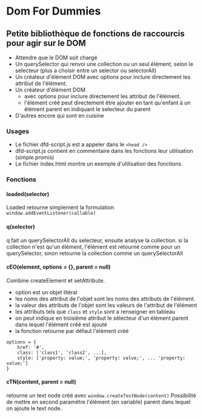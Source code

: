 # Dom For Dummies

## Petite bibliothèque de fonctions de raccourcis pour agir sur le DOM

* Attendre que le DOM soit chargé
* Un querySelector qui renvoi une collection ou un seul élément, selon le selecteur (plus a choisir entre un selector ou selectorAll)
* Un créateur d'élément DOM avec options pour inclure directement les attribut de l'élément.
* Un créateur d'élément DOM
    * avec options pour inclure directement les attribut de l'élément.
    * l'élément créé peut directement être ajouter en tant qu'enfant à un élément parent en indiquant le selecteur du parent
* D'autres encore qui sont en cuisine

### Usages
* Le fichier dfd-script.js est a appeler dans le ```<head />```
* dfd-script.js contient en commentaire dans les fonctions leur utilisation (simple promis)
* Le fichier index.html montre un exemple d'utilisation des fonctions

### Fonctions

#### loaded(selector)
Loaded retourne simplement la formulation ```window.addEventListener(callable)```

#### q(selector)
q fait un querySelectorAll du selecteur, ensuite analyse la collection.
si la collection n'est qu'un élément, l'élément est retourné comme pour un querySelector,
sinon retourne la collection comme un querySelectorAll

#### cEO(element, options = {}, parent = null)
Combine createElement et setAttribute.
* option est un objet litéral
* les noms des attribut de l'objet sont les noms des attributs de l'élément.
* la valeur des attributs de l'objet sont les valeurs de l'attribut de l'élément
* les attributs tels que ```class``` et ```style``` sont a renseigner en tableau
* on peut indique en troisième attribut le sélecteur d'un élément parent dans lequel l'élément créé est ajouté
* la fonction retourne par défaut l'élément créé

```
options = {
    href: '#',
    class: ['class1', 'class2', ...],
    style: ['property: value;', 'property: value;', ... 'property: value;']
}
```

#### cTN(content, parent = null)
retourne un text node créé avec ```window.createTextNode(content)```
Possibilité de mettre en second paramètre l'élément (en variable) parent dans lequel on ajoute le text node.